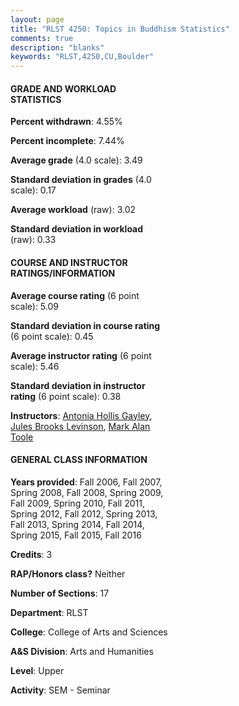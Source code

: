```yaml
---
layout: page
title: "RLST 4250: Topics in Buddhism Statistics"
comments: true
description: "blanks"
keywords: "RLST,4250,CU,Boulder"
---
```

<head>
<script src="https://ajax.googleapis.com/ajax/libs/jquery/2.1.3/jquery.min.js"></script>
<script src="https://dl.dropboxusercontent.com/s/pc42nxpaw1ea4o9/highcharts.js?dl=0"></script>
<!-- <script src="../assets/js/highcharts.js"></script> -->
<style type="text/css">@font-face {
	font-family: "Bebas Neue";
	src: url(https://www.filehosting.org/file/details/544349/BebasNeue Regular.otf) format("opentype");
	}
	h1.Bebas { 
		font-family: "Bebas Neue", Verdana, Tahoma;
	}
</style>
</head>
<body>
	<div id="container" style="float: right; width: 45%; height: 88%; margin-left: 2.5%; margin-right: 2.5%;"></div>
	<script language="JavaScript">
		$(document).ready(function() {
		var chart = {type: 'column'};
		var title = {text: 'Grade Distribution'};
		var xAxis = {categories: ['A','B','C','D','F'],crosshair: true};
		var yAxis = {min: 0,title: {text: 'Percentage'}};
		var tooltip = {headerFormat: '<center><b><span style="font-size:20px">{point.key}</span></b></center>',
		               pointFormat: '<td style="padding:0"><b>{point.y:.1f}%</b></td>',
		               footerFormat: '</table>',shared: true,useHTML: true};
		var plotOptions = {column: {pointPadding: 0.0,borderWidth: 0}};  
		var credits = {enabled: false};var series= [{name: 'Percent',data: [59.21,35.63,3.17,0.31,1.68,]}];
		var json = {};
		json.chart = chart;
		json.title = title;
		json.tooltip = tooltip;
		json.xAxis = xAxis;
		json.yAxis = yAxis;  
		json.series = series;
		json.plotOptions = plotOptions;  
		json.credits = credits;
		$('#container').highcharts(json);
	});
	</script>
</body>
			   
#### GRADE AND WORKLOAD STATISTICS

**Percent withdrawn**: 4.55%

**Percent incomplete**: 7.44%

**Average grade** (4.0 scale): 3.49

**Standard deviation in grades** (4.0 scale): 0.17

**Average workload** (raw): 3.02

**Standard deviation in workload** (raw): 0.33

#### COURSE AND INSTRUCTOR RATINGS/INFORMATION

**Average course rating** (6 point scale): 5.09

**Standard deviation in course rating** (6 point scale): 0.45

**Average instructor rating** (6 point scale): 5.46

**Standard deviation in instructor rating** (6 point scale): 0.38

**Instructors**: <a href='../../instructors/Antonia_Hollis_Gayley'>Antonia Hollis Gayley</a>, <a href='../../instructors/Jules_Brooks_Levinson'>Jules Brooks Levinson</a>, <a href='../../instructors/Mark_Alan_Toole'>Mark Alan Toole</a>

#### GENERAL CLASS INFORMATION

**Years provided**: Fall 2006, Fall 2007, Spring 2008, Fall 2008, Spring 2009, Fall 2009, Spring 2010, Fall 2011, Spring 2012, Fall 2012, Spring 2013, Fall 2013, Spring 2014, Fall 2014, Spring 2015, Fall 2015, Fall 2016

**Credits**: 3

**RAP/Honors class?** Neither

**Number of Sections**: 17

**Department**: RLST

**College**: College of Arts and Sciences

**A&S Division**: Arts and Humanities

**Level**: Upper

**Activity**: SEM - Seminar
